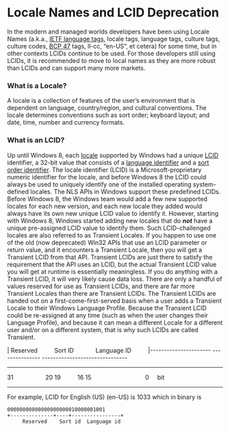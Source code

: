 

# Locale Names and LCID Deprecation

In the modern and managed worlds developers have been using Locale Names (a.k.a., [IETF language tags,](http://en.wikipedia.org/wiki/IETF_language_tag) locale tags, language tags, culture tags, culture codes, [BCP 47](https://tools.ietf.org/html/bcp47) tags, ll-cc, “en-US”, et cetera) for some time, but in other contexts LCIDs continue to be used. For those developers still using LCIDs, it is recommended to move to local names as they are more robust than LCIDs and can support many more markets.

### What is a Locale?

A locale is a collection of features of the user’s environment that is dependent on language, country/region, and cultural conventions. The locale determines conventions such as sort order; keyboard layout; and date, time, number and currency formats.

### What is an LCID?

Up until Windows 8, each [locale](https://msdn.microsoft.com/library/dd318716(VS.85).aspx) supported by Windows had a unique [LCID](https://msdn.microsoft.com/library/dd373763(v=vs.85).aspx) identifier, a 32-bit value that consists of a [language identifier](https://msdn.microsoft.com/library/dd318691(VS.85).aspx) and a [sort order identifier](https://msdn.microsoft.com/library/dd374060(VS.85).aspx). The locale identifier (LCID) is a Microsoft-proprietary numeric identifier for the locale, and before Windows 8 the LCID could always be used to uniquely identify one of the installed operating system-defined locales. The NLS APIs in Windows support these predefined LCIDs. Before Windows 8, the Windows team would add a few new supported locales for each new version, and each new locale they added would always have its own new unique LCID value to identify it. However, starting with Windows 8, Windows started adding new locales that do ***not*** have a unique pre-assigned LCID value to identify them. Such LCID-challenged locales are also referred to as Transient Locales. If you happen to use one of the old (now deprecated) Win32 APIs that use an LCID parameter or return value, and it encounters a Transient Locale, then you will get a Transient LCID from that API. Transient LCIDs are just there to satisfy the requirement that the API uses an LCID, but the actual Transient LCID value you will get at runtime is essentially meaningless. If you do anything with a Transient LCID, it will very likely cause data loss. There are only a handful of values reserved for use as Transient LCIDs, and there are far more Transient Locales than there are Transient LCIDs. The Transient LCIDs are handed out on a first-come-first-served basis when a user adds a Transient Locale to their Windows Language Profile. Because the Transient LCID could be re-assigned at any time (such as when the user changes their Language Profile), and because it can mean a different Locale for a different user and/or on a different system, that is why such LCIDs are called Transient.

| Reserved            Sort ID               Language ID         
|---------------------- --------------- -------------------------------
------------------------- ---------------- ------------------------------------- ---------
  31                   20   19          16   15                                0       bit
  ------------------------- ---------------- ------------------------------------- ---------

For example, LCID for English (US) (en-US) is 1033 which in binary is

```
00000000000000000000010000001001
+--------------+----+----------------+
     Reserved    Sort id  Language id      
```

